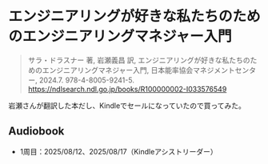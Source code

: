 # エンジニアリングが好きな私たちのためのエンジニアリングマネジャー入門
> サラ・ドラスナー 著, 岩瀬義昌 訳, エンジニアリングが好きな私たちのためのエンジニアリングマネジャー入門, 日本能率協会マネジメントセンター, 2024.7. 978-4-8005-9241-5. https://ndlsearch.ndl.go.jp/books/R100000002-I033576549

岩瀬さんが翻訳した本だし、Kindleでセールになっていたので買ってみた。

## Audiobook
- 1周目：2025/08/12、2025/08/17（Kindleアシストリーダー）
